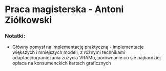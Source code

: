 # Praca magisterska - Antoni Ziółkowski

### Notatki:
* Główny pomysł na implementację praktyczną - implementacje większych i mniejszych modeli, z różnymi technikami adaptacji/ograniczania zużycia VRAMu, porównanie co sie najbardziej opłaca na konsumenckich kartach graficznych